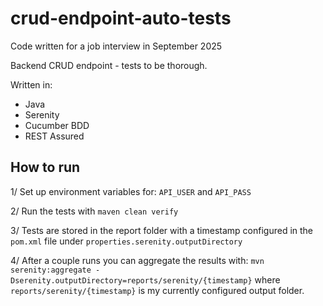 # crud-endpoint-auto-tests

Code written for a job interview in September 2025

Backend CRUD endpoint - tests to be thorough.

Written in:

- Java
- Serenity
- Cucumber BDD
- REST Assured

## How to run

1/ Set up environment variables for:
`API_USER` and `API_PASS`

2/ Run the tests with
`maven clean verify`

3/ Tests are stored in the report folder with a timestamp
configured in the `pom.xml` file under `properties.serenity.outputDirectory`

4/ After a couple runs you can aggregate the results with:
`mvn serenity:aggregate -Dserenity.outputDirectory=reports/serenity/{timestamp}`
where `reports/serenity/{timestamp}` is my currently configured output folder.